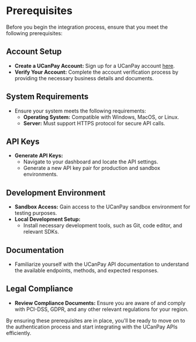 # Prerequisites

Before you begin the integration process, ensure that you meet the following prerequisites:

## Account Setup
- **Create a UCanPay Account:** Sign up for a UCanPay account [here](https://ucanpay.com/signup).
- **Verify Your Account:** Complete the account verification process by providing the necessary business details and documents.

## System Requirements
- Ensure your system meets the following requirements:
    - **Operating System:** Compatible with Windows, MacOS, or Linux.
    - **Server:** Must support HTTPS protocol for secure API calls.

## API Keys
- **Generate API Keys:**
    - Navigate to your dashboard and locate the API settings.
    - Generate a new API key pair for production and sandbox environments.

## Development Environment
- **Sandbox Access:** Gain access to the UCanPay sandbox environment for testing purposes.
- **Local Development Setup:**
    - Install necessary development tools, such as Git, code editor, and relevant SDKs.

## Documentation
- Familiarize yourself with the UCanPay API documentation to understand the available endpoints, methods, and expected responses.

## Legal Compliance
- **Review Compliance Documents:** Ensure you are aware of and comply with PCI-DSS, GDPR, and any other relevant regulations for your region.

By ensuring these prerequisites are in place, you'll be ready to move on to the authentication process and start integrating with the UCanPay APIs efficiently.

